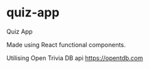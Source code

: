 # quiz-app
Quiz App

Made using React functional components.

Utilising Open Trivia DB api https://opentdb.com

